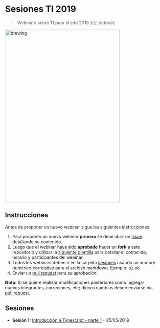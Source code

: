 # Sesiones TI 2019
> Webinars sobre TI para el año 2019 :peru::octocat:

<img src="https://user-images.githubusercontent.com/1700322/50496342-5bb77080-0a2f-11e9-8bef-2da50226a873.png" alt="drawing" width="375" height="563" title="What programmers do all day?"/>

## Instrucciones

Antes de proponer un nuevo webinar sigue las siguientes instrucciones:

1. Para proponer un nuevo webinar __primero__ se debe abrir un [issue](./issues) detallando su contenido.
2. Luego que el webinar haya sido __aprobado__ hacer un __fork__ a este repositorio y utilizar la [siguiente plantilla](./SESION_PLANTILLA.md) para detallar el contenido, horario y participantes del webinar.
3. Todos los webinars deben ir en la carpeta [sesiones](./sesiones) usando un nombre numérico correlativo para el archivo markdown. Ejemplo: `02.md`.
4. Enviar un [pull request](./pulls) para su aprobación.

__Nota:__ Si se quiere realizar modificaciones posteriores como: agregar nuevos integrantes, correciones, etc; dichos cambios deben enviarse via [pull request](./pulls).

## Sesiones

- __Sesión 1:__ [Introducción a Typescript - parte 1](./sesiones/01.md) - 25/05/2019
